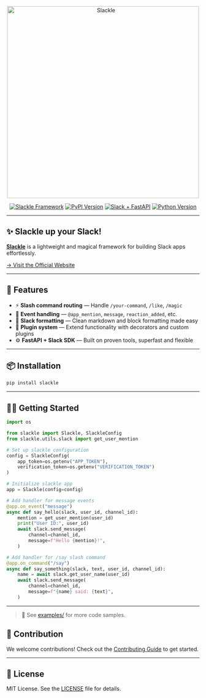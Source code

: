 <p align="center">
  <a href="https://slackle.dev">
    <picture>
      <source media="(prefers-color-scheme: dark)" srcset="https://slackle.dev/static/logo-light.png">
      <source media="(prefers-color-scheme: light)" srcset="https://slackle.dev/static/logo-dark.png">
      <img alt="Slackle" src="https://slackle.dev/static/logo-dark.png" width="500">
    </picture>
  </a>
</p>

<p align="center">
  <a href="https://slackle.dev"><img src="https://img.shields.io/badge/✨_Slackle-Magic_Framework-purple" alt="Slackle Framework"/></a>
  <a href="https://pypi.org/project/slackle/"><img src="https://img.shields.io/pypi/v/slackle?label=PyPI" alt="PyPI Version"/></a>
  <a href="https://slack.dev"><img src="https://img.shields.io/badge/built_with-Slack_SDK_+_FastAPI-4A154B?logo=slack" alt="Slack + FastAPI"/></a>
  <a href="https://www.python.org/"><img src="https://img.shields.io/badge/python-3.10+-yellow?logo=python" alt="Python Version"/></a>
</p>

---

## ✨ Slackle up your Slack!

[**Slackle**](https://slackle.dev) is a lightweight and magical framework for building Slack apps effortlessly.

[→ Visit the Official Website](https://slackle.dev)

---

## 🚀 Features

- ⚡️ **Slash command routing** — Handle `/your-command`, `/like`, `/magic`
- 💬 **Event handling** — `@app_mention`, `message`, `reaction_added`, etc.
- 🎨 **Slack formatting** — Clean markdown and block formatting made easy
- 🧩 **Plugin system** — Extend functionality with decorators and custom plugins
- ⚙️ **FastAPI + Slack SDK** — Built on proven tools, superfast and flexible

---

## 📦 Installation

```bash
pip install slackle
```

---

## 🧑‍💻 Getting Started

```python
import os

from slackle import Slackle, SlackleConfig
from slackle.utils.slack import get_user_mention

# Set up slackle configuration
config = SlackleConfig(
    app_token=os.getenv("APP_TOKEN"),
    verification_token=os.getenv("VERIFICATION_TOKEN")
)

# Initialize slackle app
app = Slackle(config=config)

# Add handler for message events
@app.on_event("message")
async def say_hello(slack, user_id, channel_id):
    mention = get_user_mention(user_id)
    print("User ID:", user_id)
    await slack.send_message(
        channel=channel_id,
        message=f"Hello {mention}!",
    )

# Add handler for /say slash command
@app.on_command("/say")
async def say_something(slack, text, user_id, channel_id):
    name = await slack.get_user_name(user_id)
    await slack.send_message(
        channel=channel_id,
        message=f"{name} said: {text}",
    )
```

---

> 📁 See [examples/](examples) for more code samples.

## 🤝 Contribution

We welcome contributions!
Check out the [Contributing Guide](CONTRIBUTING.md) to get started.

---

## 🪪 License

MIT License. See the [LICENSE](LICENSE) file for details.

